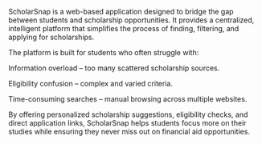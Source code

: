 ScholarSnap is a web-based application designed to bridge the gap between students and scholarship opportunities. It provides a centralized, intelligent platform that simplifies the process of finding, filtering, and applying for scholarships.

The platform is built for students who often struggle with:

Information overload – too many scattered scholarship sources.

Eligibility confusion – complex and varied criteria.

Time-consuming searches – manual browsing across multiple websites.

By offering personalized scholarship suggestions, eligibility checks, and direct application links, ScholarSnap helps students focus more on their studies while ensuring they never miss out on financial aid opportunities.
